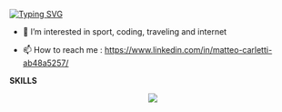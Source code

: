 [![Typing SVG](https://readme-typing-svg.demolab.com?font=Fira+Code&pause=1000&random=false&width=435&lines=Hi!+I'm+Matteo+Carletti;Welcome+to+my+GITHUB+Profile)](https://git.io/typing-svg)
  
- 👀 I’m interested in sport, coding, traveling and internet
  
- 📫 How to reach me : https://www.linkedin.com/in/matteo-carletti-ab48a5257/

**SKILLS**
  <p align="center">
  <a href="https://skillicons.dev">
    <img src="https://skillicons.dev/icons?i=git,bootstrap,cs,css,discord,html,js,ai,ps,postman,powershell,react,redux,sass,ts,visualstudio,vscode,sql" />
  </a>
</p>



<!---
Matteocarlett/Matteocarlett is a ✨ special ✨ repository because its `README.md` (this file) appears on your GitHub profile.
You can click the Preview link to take a look at your changes.
--->
